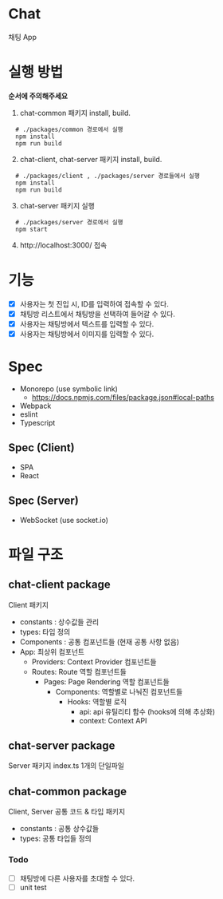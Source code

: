 # Chat
채팅 App

# 실행 방법
**순서에 주의해주세요**

1. chat-common 패키지 install, build.
```shell
  # ./packages/common 경로에서 실행
  npm install
  npm run build
```

2. chat-client, chat-server 패키지 install, build.
```shell
  # ./packages/client , ./packages/server 경로들에서 실행
  npm install
  npm run build
```

3. chat-server 패키지 실행
```shell
  # ./packages/server 경로에서 실행
  npm start
```

4. http://localhost:3000/ 접속


# 기능
- [x] 사용자는 첫 진입 시, ID를 입력하여 접속할 수 있다.
- [x] 채팅방 리스트에서 채팅방을 선택하여 들어갈 수 있다.
- [x] 사용자는 채팅방에서 텍스트를 입력할 수 있다.
- [x] 사용자는 채팅방에서 이미지를 입력할 수 있다.

# Spec
- Monorepo (use symbolic link)
  - https://docs.npmjs.com/files/package.json#local-paths
- Webpack
- eslint
- Typescript

## Spec (Client)
- SPA
- React

## Spec (Server)
- WebSocket (use socket.io)

# 파일 구조

## chat-client package
Client 패키지
- constants : 상수값들 관리
- types: 타입 정의
- Components : 공통 컴포넌트들 (현재 공통 사항 없음)
- App: 최상위 컴포넌트
  - Providers: Context Provider 컴포넌트들
  - Routes: Route 역할 컴포넌트들
    - Pages: Page Rendering 역할 컴포넌트들
      - Components: 역할별로 나눠진 컴포넌트들
        - Hooks: 역할별 로직
          - api: api 유틸리티 함수 (hooks에 의해 추상화)
          - context: Context API


## chat-server package
Server 패키지
index.ts 1개의 단일파일


## chat-common package
Client, Server 공통 코드 & 타입 패키지
- constants : 공통 상수값들
- types: 공통 타입들 정의


### Todo
- [ ] 채팅방에 다른 사용자를 초대할 수 있다.
- [ ] unit test
